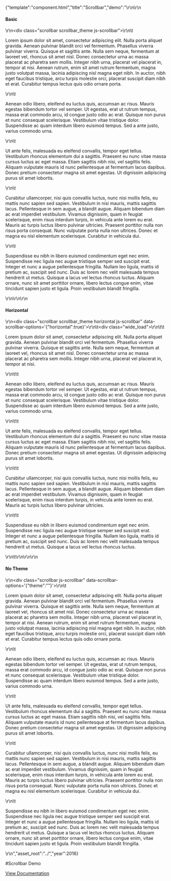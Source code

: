 {"template":"component.html","title":"Scrollbar","demo":"<style>\r\n\t.scrollbar { height: 200px; overflow: auto; margin: 20px 0 0; }\r\n\r\n\t.scrollbar_theme { padding: 10px 20px 10px 20px; }\r\n\t.scrollbar_theme.fs-scrollbar { padding: 0; }\r\n\t.scrollbar_theme.fs-scrollbar .fs-scrollbar-content,\r\n\t.scrollbar_theme.fs-scrollbar-active .fs-scrollbar-content { padding: 20px 40px 20px 20px; }\r\n\r\n\t.scrollbar p { margin: 0 0 20px; }\r\n\r\n\t.scrollbar.horizontal { height: 225px; padding: 0; }\r\n\r\n\t.wide_load { width: 2400px; overflow: hidden; }\r\n\t.wide_load p { float: left; margin: 0 25px 0 0; width: 450px; }\r\n</style>\r\n\r\n<h4>Basic</h4>\r\n<div class=\"scrollbar scrollbar_theme js-scrollbar\">\r\n\t<p>Lorem ipsum dolor sit amet, consectetur adipiscing elit. Nulla porta aliquet gravida. Aenean pulvinar blandit orci vel fermentum. Phasellus viverra pulvinar viverra. Quisque et sagittis ante. Nulla sem neque, fermentum at laoreet vel, rhoncus sit amet nisl. Donec consectetur urna ac massa placerat ac pharetra sem mollis. Integer nibh urna, placerat vel placerat in, tempor at nisi. Aenean rutrum, enim sit amet rutrum fermentum, magna justo volutpat massa, lacinia adipiscing nisl magna eget nibh. In auctor, nibh eget faucibus tristique, arcu turpis molestie orci, placerat suscipit diam nibh et erat. Curabitur tempus lectus quis odio ornare porta.</p>\r\n\t<p>Aenean odio libero, eleifend eu luctus quis, accumsan ac risus. Mauris egestas bibendum tortor vel semper. Ut egestas, erat ut rutrum tempus, massa erat commodo arcu, id congue justo odio ac erat. Quisque non purus et nunc consequat scelerisque. Vestibulum vitae tristique dolor. Suspendisse ac quam interdum libero euismod tempus. Sed a ante justo, varius commodo urna.</p>\r\n\t<p>Ut ante felis, malesuada eu eleifend convallis, tempor eget tellus. Vestibulum rhoncus elementum dui a sagittis. Praesent eu nunc vitae massa cursus luctus ac eget massa. Etiam sagittis nibh nisi, vel sagittis felis. Aliquam vulputate mauris id nunc pellentesque at fermentum lacus dapibus. Donec pretium consectetur magna sit amet egestas. Ut dignissim adipiscing purus sit amet lobortis.</p>\r\n\t<p>Curabitur ullamcorper, nisi quis convallis luctus, nunc nisi mollis felis, eu mattis nunc sapien sed sapien. Vestibulum in nisi mauris, mattis sagittis lacus. Pellentesque in sem augue, a blandit augue. Aliquam bibendum diam ac erat imperdiet vestibulum. Vivamus dignissim, quam in feugiat scelerisque, enim risus interdum turpis, in vehicula ante lorem eu erat. Mauris ac turpis luctus libero pulvinar ultricies. Praesent porttitor nulla non risus porta consequat. Nunc vulputate porta nulla non ultrices. Donec et magna eu nisl elementum scelerisque. Curabitur in vehicula dui.</p>\r\n\t<p>Suspendisse eu nibh in libero euismod condimentum eget nec enim. Suspendisse nec ligula nec augue tristique semper sed suscipit erat. Integer et nunc a augue pellentesque fringilla. Nullam leo ligula, mattis id pretium ac, suscipit sed nunc. Duis ac lorem nec velit malesuada tempus hendrerit ut metus. Quisque a lacus vel lectus rhoncus luctus. Aliquam ornare, nunc sit amet porttitor ornare, libero lectus congue enim, vitae tincidunt sapien justo et ligula. Proin vestibulum blandit fringilla. </p>\r\n</div>\r\n\r\n<h4>Horizontal</h4>\r\n<div class=\"scrollbar scrollbar_theme horizontal js-scrollbar\" data-scrollbar-options='{\"horizontal\":true}'>\r\n\t<div class=\"wide_load\">\r\n\t\t<p>Lorem ipsum dolor sit amet, consectetur adipiscing elit. Nulla porta aliquet gravida. Aenean pulvinar blandit orci vel fermentum. Phasellus viverra pulvinar viverra. Quisque et sagittis ante. Nulla sem neque, fermentum at laoreet vel, rhoncus sit amet nisl. Donec consectetur urna ac massa placerat ac pharetra sem mollis. Integer nibh urna, placerat vel placerat in, tempor at nisi.</p>\r\n\t\t<p>Aenean odio libero, eleifend eu luctus quis, accumsan ac risus. Mauris egestas bibendum tortor vel semper. Ut egestas, erat ut rutrum tempus, massa erat commodo arcu, id congue justo odio ac erat. Quisque non purus et nunc consequat scelerisque. Vestibulum vitae tristique dolor. Suspendisse ac quam interdum libero euismod tempus. Sed a ante justo, varius commodo urna.</p>\r\n\t\t<p>Ut ante felis, malesuada eu eleifend convallis, tempor eget tellus. Vestibulum rhoncus elementum dui a sagittis. Praesent eu nunc vitae massa cursus luctus ac eget massa. Etiam sagittis nibh nisi, vel sagittis felis. Aliquam vulputate mauris id nunc pellentesque at fermentum lacus dapibus. Donec pretium consectetur magna sit amet egestas. Ut dignissim adipiscing purus sit amet lobortis.</p>\r\n\t\t<p>Curabitur ullamcorper, nisi quis convallis luctus, nunc nisi mollis felis, eu mattis nunc sapien sed sapien. Vestibulum in nisi mauris, mattis sagittis lacus. Pellentesque in sem augue, a blandit augue. Aliquam bibendum diam ac erat imperdiet vestibulum. Vivamus dignissim, quam in feugiat scelerisque, enim risus interdum turpis, in vehicula ante lorem eu erat. Mauris ac turpis luctus libero pulvinar ultricies.</p>\r\n\t\t<p>Suspendisse eu nibh in libero euismod condimentum eget nec enim. Suspendisse nec ligula nec augue tristique semper sed suscipit erat. Integer et nunc a augue pellentesque fringilla. Nullam leo ligula, mattis id pretium ac, suscipit sed nunc. Duis ac lorem nec velit malesuada tempus hendrerit ut metus. Quisque a lacus vel lectus rhoncus luctus. </p>\r\n\t</div>\r\n</div>\r\n\r\n<h4>No Theme</h4>\r\n<div class=\"scrollbar js-scrollbar\" data-scrollbar-options='{\"theme\":\"\"}'>\r\n\t<p>Lorem ipsum dolor sit amet, consectetur adipiscing elit. Nulla porta aliquet gravida. Aenean pulvinar blandit orci vel fermentum. Phasellus viverra pulvinar viverra. Quisque et sagittis ante. Nulla sem neque, fermentum at laoreet vel, rhoncus sit amet nisl. Donec consectetur urna ac massa placerat ac pharetra sem mollis. Integer nibh urna, placerat vel placerat in, tempor at nisi. Aenean rutrum, enim sit amet rutrum fermentum, magna justo volutpat massa, lacinia adipiscing nisl magna eget nibh. In auctor, nibh eget faucibus tristique, arcu turpis molestie orci, placerat suscipit diam nibh et erat. Curabitur tempus lectus quis odio ornare porta.</p>\r\n\t<p>Aenean odio libero, eleifend eu luctus quis, accumsan ac risus. Mauris egestas bibendum tortor vel semper. Ut egestas, erat ut rutrum tempus, massa erat commodo arcu, id congue justo odio ac erat. Quisque non purus et nunc consequat scelerisque. Vestibulum vitae tristique dolor. Suspendisse ac quam interdum libero euismod tempus. Sed a ante justo, varius commodo urna.</p>\r\n\t<p>Ut ante felis, malesuada eu eleifend convallis, tempor eget tellus. Vestibulum rhoncus elementum dui a sagittis. Praesent eu nunc vitae massa cursus luctus ac eget massa. Etiam sagittis nibh nisi, vel sagittis felis. Aliquam vulputate mauris id nunc pellentesque at fermentum lacus dapibus. Donec pretium consectetur magna sit amet egestas. Ut dignissim adipiscing purus sit amet lobortis.</p>\r\n\t<p>Curabitur ullamcorper, nisi quis convallis luctus, nunc nisi mollis felis, eu mattis nunc sapien sed sapien. Vestibulum in nisi mauris, mattis sagittis lacus. Pellentesque in sem augue, a blandit augue. Aliquam bibendum diam ac erat imperdiet vestibulum. Vivamus dignissim, quam in feugiat scelerisque, enim risus interdum turpis, in vehicula ante lorem eu erat. Mauris ac turpis luctus libero pulvinar ultricies. Praesent porttitor nulla non risus porta consequat. Nunc vulputate porta nulla non ultrices. Donec et magna eu nisl elementum scelerisque. Curabitur in vehicula dui.</p>\r\n\t<p>Suspendisse eu nibh in libero euismod condimentum eget nec enim. Suspendisse nec ligula nec augue tristique semper sed suscipit erat. Integer et nunc a augue pellentesque fringilla. Nullam leo ligula, mattis id pretium ac, suscipit sed nunc. Duis ac lorem nec velit malesuada tempus hendrerit ut metus. Quisque a lacus vel lectus rhoncus luctus. Aliquam ornare, nunc sit amet porttitor ornare, libero lectus congue enim, vitae tincidunt sapien justo et ligula. Proin vestibulum blandit fringilla. </p>\r\n</div>","asset_root":"../","year":2016}

 #Scrollbar Demo
<p class="back_link"><a href="https://formstone.it/components/scrollbar">View Documentation</a></p>